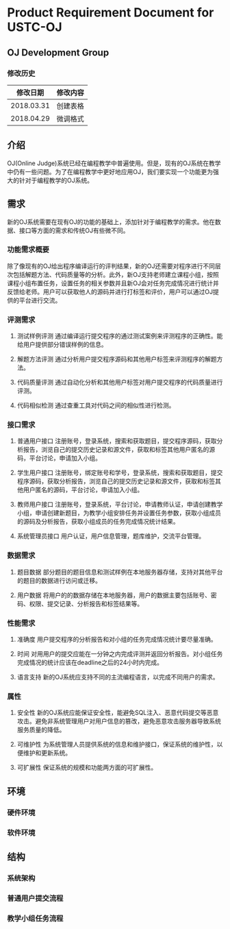 # Product Requirement Document for USTC-OJ

## OJ Development Group

### 修改历史

| 修改日期      | 修改内容       |
| ------------ | ------------- |
| 2018.03.31   | 创建表格       |
| 2018.04.29 | 微调格式 |

## 介绍

OJ(Online Judge)系统已经在编程教学中普遍使用。但是，现有的OJ系统在教学中仍有一些问题。为了在编程教学中更好地应用OJ，我们要实现一个功能更为强大的针对于编程教学的OJ系统。

## 需求

新的OJ系统需要在现有OJ的功能的基础上，添加针对于编程教学的需求。他在数据、接口等方面的需求和传统OJ有些微不同。

### 功能需求概要

除了像现有的OJ给出程序编译运行的评判结果，新的OJ还需要对程序进行不同层次包括解题方法、代码质量等的分析。此外，新OJ支持老师建立课程小组，按照课程小组布置任务，设置任务的相关参数并且新OJ会对任务完成情况进行统计并反馈给老师。用户可以获取他人的源码并进行打标签和评价，用户可以通过OJ提供的平台进行交流。

### 评测需求

1. 测试样例评测
通过编译运行提交程序的通过测试案例来评测程序的正确性。能给用户提供部分错误样例的信息。

2. 解题方法评测
通过分析用户提交程序源码和其他用户标签来评测程序的解题方法。

3. 代码质量评测
通过自动化分析和其他用户标签对用户提交程序的代码质量进行评测。

4. 代码相似检测
通过查重工具对代码之间的相似性进行检测。

### 接口需求

1. 普通用户接口
注册账号，登录系统，搜索和获取题目，提交程序源码，获取分析报告，浏览自己的提交历史记录和源文件，获取和标签其他用户匿名的源码，平台讨论，申请加入小组。

2. 学生用户接口
注册账号，绑定账号和学号，登录系统，搜索和获取题目，提交程序源码，获取分析报告，浏览自己的提交历史记录和源文件，获取和标签其他用户匿名的源码，平台讨论，申请加入小组。

3. 教师用户接口
注册账号，登录系统，平台讨论，申请教师认证，申请创建教学小组，申请创建新题目，为教学小组安排任务并设置任务参数，获取小组成员的源码及分析报告，获取小组成员的任务完成情况统计结果。

4. 系统管理员接口
用户认证，用户信息管理，题库维护，交流平台管理。

### 数据需求
1. 题目数据
部分题目的题目信息和测试样例在本地服务器存储，支持对其他平台的题目的数据进行访问或迁移。

2. 用户数据
将用户的的数据存储在本地服务器，用户的数据主要包括账号、密码、权限、提交记录、分析报告和标签结果等。

### 性能需求
1. 准确度
用户提交程序的分析报告和对小组的任务完成情况统计要尽量准确。

2. 时间
对用用户的提交应能在一分钟之内完成评测并返回分析报告。对小组任务完成情况的统计应该在deadline之后的24小时内完成。

3. 语言支持
新的OJ系统应支持不同的主流编程语言，以完成不同用户的需求。

### 属性
1. 安全性
新的OJ系统应能保证安全性，能避免SQL注入、恶意代码提交等恶意攻击。避免非系统管理用户对用户信息的篡改，避免恶意攻击服务器导致系统服务质量的降低。

2. 可维护性
为系统管理人员提供系统的信息和维护接口，保证系统的维护性，以便维护和更新系统。

3. 可扩展性
保证系统的规模和功能两方面的可扩展性。

## 环境 ##
### 硬件环境 ###
### 软件环境 ###
## 结构 ##
### 系统架构 ###
### 普通用户提交流程 ###
### 教学小组任务流程 ###
